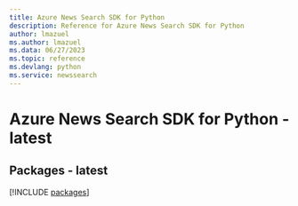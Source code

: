 ```yaml
---
title: Azure News Search SDK for Python
description: Reference for Azure News Search SDK for Python
author: lmazuel
ms.author: lmazuel
ms.data: 06/27/2023
ms.topic: reference
ms.devlang: python
ms.service: newssearch
---
```

# Azure News Search SDK for Python - latest
## Packages - latest
[!INCLUDE [packages](news-search-index.md)]